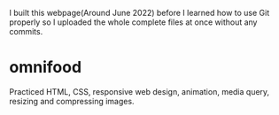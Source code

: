 I built this webpage(Around June 2022) before I learned how to use Git properly so I uploaded the whole complete files at once without any commits.

# omnifood
Practiced HTML, CSS,  responsive web design, animation, media query, resizing and compressing images. 
